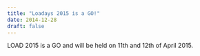 ```yaml
---
title: "Loadays 2015 is a GO!"
date: 2014-12-28
draft: false
---
```


LOAD 2015 is a GO and will be held on 11th and 12th of April 2015.
